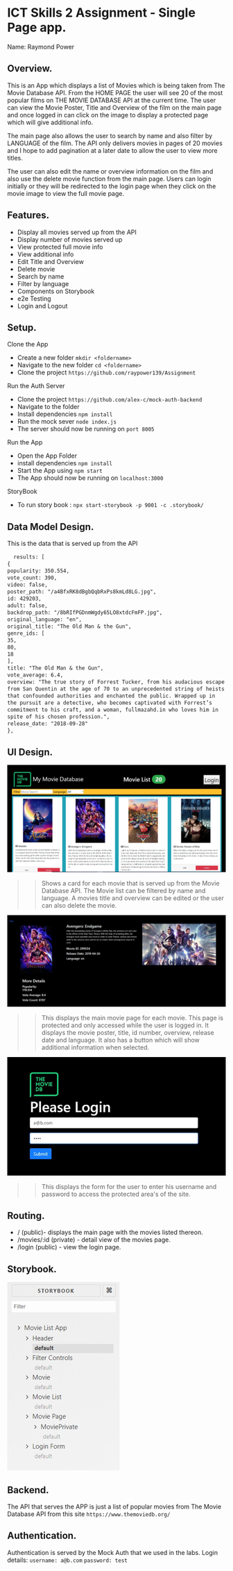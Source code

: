 # ICT Skills 2 Assignment - Single Page app.

Name: Raymond Power

## Overview.

This is an App which displays a list of Movies which is being taken from The Movie Database API. From the HOME PAGE the user will see 20 of the most popular films on THE MOVIE DATABASE API at the current time. The user can view the Movie Poster, Title and Overview of the film on the main page and once logged in can click on the image to display a protected page which will give additional info.

The main page also allows the user to search by name and also filter by LANGUAGE of the film. The API only delivers movies in pages of 20 movies and I hope to add pagination at a later date to allow the user to view more titles. 

The user can also edit the name or overview information on the film and also use the delete movie function from the main page. Users can login initially or they will be redirected to the login page when they click on the movie image to view the full movie page.

## Features.

- Display all movies served up from the API 
- Display number of movies served up
- View protected full movie info 
- View additional info
- Edit Title and Overview
- Delete movie
- Search by name
- Filter by language
- Components on Storybook
- e2e Testing
- Login and Logout

## Setup.

Clone the App
+ Create a new folder `mkdir <foldername>`
+ Navigate to the new folder `cd <foldername>`
+ Clone the project `https://github.com/raypower139/Assignment`

Run the Auth Server
+ Clone the project `https://github.com/alex-c/mock-auth-backend`
+ Navigate to the folder
+ Install dependencies `npm install`
+ Run the mock sever `node index.js`
+ The server should now be running on `port 8005`

Run the App
+ Open the App Folder
+ install dependencies `npm install`
+ Start the App using `npm start`
+ The App should now be running on `localhost:3000`

StoryBook
+ To run  story book : `npx start-storybook -p 9001 -c .storybook/`

## Data Model Design.

This is the data that is served up from the API

```
  results: [
{
popularity: 350.554,
vote_count: 390,
video: false,
poster_path: "/a4BfxRK8dBgbQqbRxPs8kmLd8LG.jpg",
id: 429203,
adult: false,
backdrop_path: "/8bRIfPGDnmWgdy65LO8xtdcFmFP.jpg",
original_language: "en",
original_title: "The Old Man & the Gun",
genre_ids: [
35,
80,
18
],
title: "The Old Man & the Gun",
vote_average: 6.4,
overview: "The true story of Forrest Tucker, from his audacious escape from San Quentin at the age of 70 to an unprecedented string of heists that confounded authorities and enchanted the public. Wrapped up in the pursuit are a detective, who becomes captivated with Forrest’s commitment to his craft, and a woman, fullmazahd.in who loves him in spite of his chosen profession.",
release_date: "2018-09-28"
},
```

## UI Design.

![main]

>> Shows a card for each movie that is served up from the Movie Database API. The Movie list can be filtered by name and language. A movies title and overview can be edited or the user can also delete the movie. 

![movie]

>> This displays the main movie page for each movie. This page is protected and only accessed while the user is logged in. It displays the movie poster, title, id number, overview, release date and language. It also has a button which will show additional information when selected. 

![login]

>> This displays the form for the user to enter his username and password to access the protected area's of the site.

## Routing.

- / (public)- displays the main page with the movies listed thereon.
- /movies/:id (private) - detail view of the movies page.
- /login (public) - view the login page.

## Storybook.

![stories]

## Backend.

The API that serves the APP is just a list of popular movies from The Movie Database API from this site `https://www.themoviedb.org/`

## Authentication.

Authentication is served by the Mock Auth that we used in the labs. Login details: `username: a@b.com`  `password: test`

[login]: Login.jpg
[main]: MainPage.jpg
[movie]: MoviePage.jpg
[stories]: StoryBook.jpg
